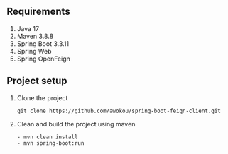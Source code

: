 ## Requirements

01) Java 17
02) Maven 3.8.8
03) Spring Boot 3.3.11
04) Spring Web
05) Spring OpenFeign

## Project setup

01) Clone the project

    	git clone https://github.com/awokou/spring-boot-feign-client.git

02) Clean and build the project using maven

    	- mvn clean install
        - mvn spring-boot:run
